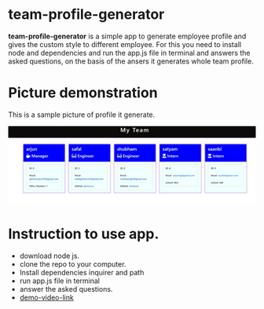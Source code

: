 # team-profile-generator
**team-profile-generator** is a simple app to generate employee profile
and gives the custom style to different employee. For this you need to install node and dependencies 
and run the app.js file in terminal and answers the asked questions, on the basis of the ansers it generates whole team profile.
# Picture demonstration
This is a sample picture of profile it generate.

![demo picture](/pictures/teamprofile.JPG)
# Instruction to use app.
- download node js.
- clone the repo to your computer.
- Install dependencies
inquirer and path 
- run app.js file in terminal
- answer the asked questions.
- [demo-video-link](https://drive.google.com/file/d/18SGAJhCc3Y3Vw9F_-TZDgSZbTfgYCv0S/view)


